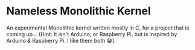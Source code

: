 # Nameless Monolithic Kernel
An experimental Monolithic kernel written mostly in C, for a project that is coming up... (Hint: It isn't Arduino, or Raspberry Pi, but is inspired by Arduino & Raspberry Pi. I like them both :grin:).
